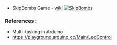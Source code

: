 - SkipBombs Game - [wiki](https://github.com/I2NhbmloZWxweW91/Arduino-Code-Snippets/wiki/SkipBombs-Game)
[![SkipBombs](https://img.youtube.com/vi/CwxA269lIgA/0.jpg)](https://www.youtube.com/watch?v=CwxA269lIgA)

### References :
- Multi-tasking in Arduino
- https://playground.arduino.cc/Main/LedControl
